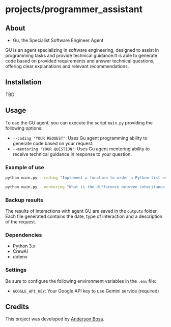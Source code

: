 # projects/programmer_assistant


## About 

- Gu, the Specialist Software Engineer Agent

GU is an agent specializing in software engineering, designed to assist in programming tasks and provide technical guidance.It is able to generate code based on provided requirements and answer technical questions, offering clear explanations and relevant recommendations.

## Installation

TBD

## Usage

To use the GU agent, you can execute the script `main.py` providing the following options:

- `--coding "YOUR REQUEST"`: Uses Gu agent programming ability to generate code based on your request.
- `--mentoring "YOUR QUESTION"`: Uses Gu agent mentoring ability to receive technical guidance in response to your question.

### Example of use

```bash
python main.py --coding "Implement a function to order a Python list using bubble-sort"
```

```bash
python main.py --mentoring "What is the difference between inheritance and composition in object -oriented programming?"
```

### Backup results

The results of interactions with agent GU are saved in the `outputs` folder. Each file generated contains the date, type of interaction and a description of the request.

### Dependencies

- Python 3.x
- CrewAI
- dotenv

### Settings

Be sure to configure the following environment variables in the `.env` file:

- `GOOGLE_API_KEY`: Your Google API key to use Gemini service (required)

## Credits

This project was developed by [Anderson Bosa](https://github.com/andersonbosa).
